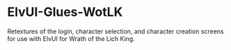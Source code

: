# ElvUI-Glues-WotLK
Retextures of the login, character selection, and character creation screens for use with ElvUI for Wrath of the Lich King.
